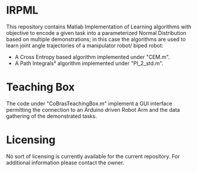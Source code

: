 # IRPML 
This repository contains Matlab Implementation of Learning algorithms with objective to encode a given task into
a parameterized Normal Distribution based on multiple demonstrations; in this case the algorithms are used to learn 
joint angle trajectories of a manipulator robot/ biped robot:
* A Cross Entropy based algorithm implemented under "CEM.m".
* A Path Integrals² algorithm implemented under "PI_2_std.m".
# Teaching Box
The code under "CoBrasTeachingBox.m" implement a GUI interface permitting the connection to an Arduino driven Robot Arm 
and the data gathering of the demonstrated tasks.
# Licensing 
No sort of licensing is currently available for the current repository.
For additional information please contact the owner.
